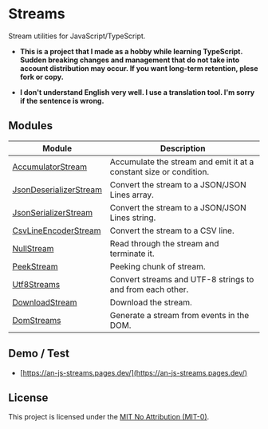 # Streams
Stream utilities for JavaScript/TypeScript.

* **This is a project that I made as a hobby while learning TypeScript. Sudden breaking changes and management that do not take into account distribution may occur. If you want long-term retention, plese fork or copy.**

* **I don't understand English very well. I use a translation tool. I'm sorry if the sentence is wrong.**

## Modules
|Module|Description|
|-|-|
|[AccumulatorStream](AccumulatorStream/README.md)|Accumulate the stream and emit it at a constant size or condition.|
|[JsonDeserializerStream](JsonDeserializerStream/README.md)|Convert the stream to a JSON/JSON Lines array.|
|[JsonSerializerStream](JsonSerializerStream/README.md)|Convert the stream to a JSON/JSON Lines string.|
|[CsvLineEncoderStream](CsvLineEncoderStream/README.md)|Convert the stream to a CSV line.|
|[NullStream](NullStream/README.md)|Read through the stream and terminate it.|
|[PeekStream](PeekStream/README.md)|Peeking chunk of stream.|
|[Utf8Streams](Utf8Streams/README.md)|Convert streams and UTF-8 strings to and from each other.|
|[DownloadStream](DownloadStream/README.md)|Download the stream.|
|[DomStreams](dom/README.md)|Generate a stream from events in the DOM.|

## Demo / Test
* [https://an-js-streams.pages.dev/](https://an-js-streams.pages.dev/)

## License
This project is licensed under the [MIT No Attribution (MIT-0)](LICENSE).
